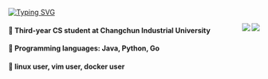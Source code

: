 [![Typing SVG](https://readme-typing-svg.herokuapp.com?pause=500&lines=Hi+there+%F0%9F%91%8B;I'm+XiaXinyu)](https://git.io/typing-svg)




<img align="right" src="https://github-readme-stats.vercel.app/api?username=ThinyuXia&theme=prussian&show_icons=true&count_private=true&hide=contribs,issues" />

<img align="right" src="https://github-readme-stats.vercel.app/api/top-langs/?username=ThinyuXia&layout=compact&theme=algolia&hide=html,css,JavaScript" />

#### 🏫 Third-year CS student at Changchun Industrial University
#### 🔮 Programming languages: Java, Python, Go
#### 🔆 linux user, vim user, docker user

